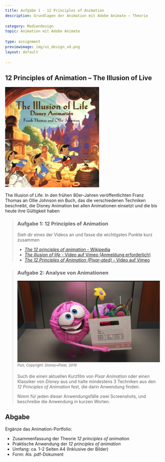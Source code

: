 ```yaml
---
title: Aufgabe 1 - 12 Principles of Animation
description: Grundlagen der Animation mit Adobe Animate – Theorie

category: Mediendesign
topic: Animation mit Adobe Animate

type: assignment
previewimage: img/ui_design_xd.png
layout: default

---
```


## 12 Principles of Animation – The Illusion of Live

![The Illusion of Life Disney Animation](img/Book_the_illusion_of_life.jpg)

The Illusion of Life: In den frühen 80er-Jahren veröffentlichten Franz Thomas an Ollie Johnson ein Buch, das die verschiedenen Techniken beschreibt, die Disney Animation bei allen Animationen einsetzt und die bis heute ihre Gültigkeit haben


> ### Aufgabe 1: 12 Principles of Animation
>
> Sieh dir eines der Videos an und fasse die wichtigsten Punkte kurz zusammen
>
> - [_The 12 principles of animation_ - Wikipedia](https://en.wikipedia.org/wiki/Twelve_basic_principles_of_animation)
> - [_The illusion of life_ - Video auf Vimeo (Anmeldung erforderlich)](https://vimeo.com/93206523)
> - [_The 12 Principles of Animation (Pixar-ated)_ - Video auf Vimeo](https://vimeo.com/207384652)


> ### Aufgabe 2: Analyse von Animationen
> ![img.png](img/theory_short.png)
> <sup>*Purl, Copyright: Disney•Pixar, 2019*</sup>
> 
> Such die einen aktuellen Kurzfilm von _Pixar Animation_ oder einen Klassiker von _Disney_ aus und halte mindestens 3 Techniken aus den _12 Principles of Animation_ fest, die darin Anwendung finden.
> 
> Nimm für jeden dieser Anwendungsfälle zwei Screenshots, und beschreibe die Anwendung in kurzen Worten.
 
## Abgabe
Ergänze das Animation-Portfolio:
- Zusammenfassung der Theorie _12 principles of animation_
- Praktische Anwendung der _12 principles of animation_
- Umfang: ca. 1-2 Seiten A4 (Inklusive der Bilder)
- Form: Als .pdf-Dokument
